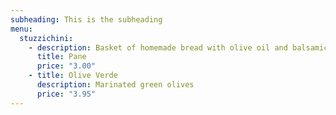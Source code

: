 ```yaml
---
subheading: This is the subheading
menu:
  stuzzichini:
    - description: Basket of homemade bread with olive oil and balsamic vingegar
      title: Pane
      price: "3.00"
    - title: Olive Verde
      description: Marinated green olives
      price: "3.95"
---
```

